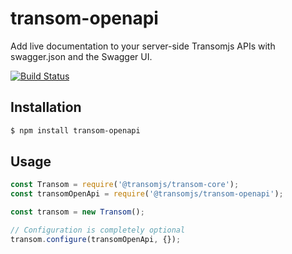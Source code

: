 # transom-openapi
Add live documentation to your server-side Transomjs APIs with swagger.json and the Swagger UI.

[![Build Status](https://travis-ci.org/transomjs/transom-openapi.svg?branch=master)](https://travis-ci.org/transomjs/transom-openapi)


## Installation

```bash
$ npm install transom-openapi
```

## Usage
```javascript
const Transom = require('@transomjs/transom-core');
const transomOpenApi = require('@transomjs/transom-openapi');

const transom = new Transom();

// Configuration is completely optional
transom.configure(transomOpenApi, {});
```
